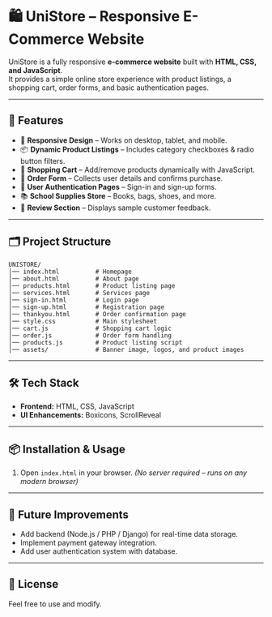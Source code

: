 
# 🛍️ UniStore – Responsive E-Commerce Website

UniStore is a fully responsive **e-commerce website** built with **HTML, CSS, and JavaScript**.  
It provides a simple online store experience with product listings, a shopping cart, order forms, and basic authentication pages.

---

## 🚀 Features
- 📱 **Responsive Design** – Works on desktop, tablet, and mobile.  
- 📦 **Dynamic Product Listings** – Includes category checkboxes & radio button filters.  
- 🛒 **Shopping Cart** – Add/remove products dynamically with JavaScript.  
- 📝 **Order Form** – Collects user details and confirms purchase.  
- 👤 **User Authentication Pages** – Sign-in and sign-up forms.  
- 📚 **School Supplies Store** – Books, bags, shoes, and more.  
- 💬 **Review Section** – Displays sample customer feedback.  

---
## 🗂️ Project Structure
```
UNISTORE/
│── index.html          # Homepage
│── about.html          # About page
│── products.html       # Product listing page
│── services.html       # Services page
│── sign-in.html        # Login page
│── sign-up.html        # Registration page
│── thankyou.html       # Order confirmation page
│── style.css           # Main stylesheet
│── cart.js             # Shopping cart logic
│── order.js            # Order form handling
│── products.js         # Product listing script
│── assets/             # Banner image, logos, and product images

```

---

## 🛠️ Tech Stack
- **Frontend:** HTML, CSS, JavaScript  
- **UI Enhancements:** Boxicons, ScrollReveal  

---

## 📦 Installation & Usage
1. Open `index.html` in your browser.
   *(No server required – runs on any modern browser)*

---

## 📌 Future Improvements

* Add backend (Node.js / PHP / Django) for real-time data storage.
* Implement payment gateway integration.
* Add user authentication system with database.

---

## 📜 License

Feel free to use and modify.

